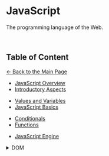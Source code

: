 # JavaScript

The programming language of the Web.

<br>

## Table of Content

[&larr; Back to the Main Page](./../README.md)

<div></div>

- [JavaScript Overview](./js-overview.md)
- [Introductory Aspects](./introductory-aspects.md)

<div></div>

- [Values and Variables](./variables.md)
- [JavaScript Basics](./js-basics.md)

<div></div>

- [Conditionals](./conditionals.md)
- [Functions](./functions.md)

<div></div>

- [JavaScript Engine](./js-engine.md)

<div></div>

<details>
<summary>DOM</summary>

<br>

- [The `<script>` Element](./script-tag.md)

<div></div>

- [How the DOM works](./dom.md)

<div></div>

- [DOM: Select, Create, Delete](./dom-sel-cre-del.md)

<div></div>

- [DOM: Styles, Attributes, Classes](./dom-st-at-cl.md)

<div></div>

- [DOM Events with JavsScript](./dom-events.md)

<div></div>

- [Event Propagation](.)

<div></div>

</details>

<div></div>

<br>
